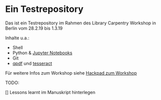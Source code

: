 # Ein Testrepository 

Das ist ein Testrepository im Rahmen des Library Carpentry Workshop in Berlin vom 28.2.19 bis 1.3.19

Inhalte u.a.:

* Shell
* Python & [Jupyter Notebooks](https://jupyter-notebook-beginner-guide.readthedocs.io/en/latest/what_is_jupyter.html)
* Git 
* [qpdf](http://qpdf.sourceforge.net/) und [tesseract](https://github.com/tesseract-ocr/)



Für weitere Infos zum Workshop siehe [Hackpad zum Workshop](https://hackmd.io/d2EAr1E5Szusjik0y3JI1Q?both)




TODO: 

 [] Lessons learnt im Manuskript hinterlegen


